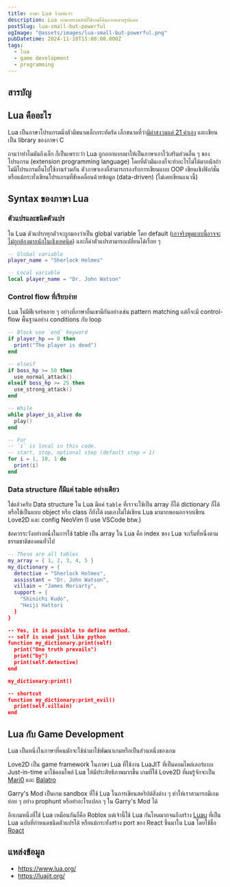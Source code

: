 ```yaml
---
title: ภาษา Lua จิ๋วแต่แจ๋ว
description: Lua ภาษาทรงพลังที่ใช้งานได้หลากหลายรูปแบบ
postSlug: lua-small-but-powerful
ogImage: "@assets/images/lua-small-but-powerful.png"
pubDatetime: 2024-11-10T15:00:00.000Z
tags:
  - lua
  - game development
  - programming
---
```


## สารบัญ

## Lua คืออะไร

Lua เป็นภาษาโปรแกรมมิ่งตัวมีขนาดเล็กกระทัดรัด เล็กขนาดที่ว่า[มีคำสงวนแค่ 21 คำเอง](https://www.lua.org/manual/5.1/manual.html#2.1) และเขียนเป็น library ของภาษา C

ถามว่าทำไมมันถึงเล็ก ก็เป็นเพราะว่า Lua ถูกออกแบบมาให้เป็นภาษาเอาไว้เสริมส่วนอื่น ๆ ของโปรแกรม (extension programming language) โดยที่ตัวมันเองก็จะทำอะไรไม่ได้มากนักถ้าไม่มีโปรแกรมอื่นไปใช้งานร่วมกัน ตัวภาษาเองก็สามารถรองรับการเขียนแบบ OOP เขียนเชิงฟังก์ชั่น หรือแม้กระทั่งเขียนโปรแกรมที่ขับเคลื่อนด้วยข้อมูล (data-driven) (ไม่เคยเขียนแนวนี้)

## Syntax ของภาษา Lua

### ตัวแปรและชนิดตัวแปร

ใน Lua ตัวแปรกทุกตัวจะถูกมองว่าเป็น global variable โดย default ([เอาจริงพูดแบบนี้อาจจะไม่ถูกต้องมากนักในเชิงเทคนิค](https://www.reddit.com/r/lua/comments/12zog2n/comment/jht4a9t/?utm_source=share&utm_medium=web3x&utm_name=web3xcss&utm_term=1&utm_content=share_button)) และก็ค่าตัวแปรสามารถเปลี่ยนได้เรื่อย ๆ

```lua
-- Global variable
player_name = "Sherlock Holmes"

-- Local variable
local player_name = "Dr. John Watson"
```

### Control flow ที่เรียบง่าย

Lua ไม่มีฟีเจอร์หลาย ๆ อย่างที่ภาษาอื่นเขามีกันอย่างเช่น pattern matching แต่ก็จะมี control-flow พื้นฐานอย่าง conditions กับ loop

```lua
-- Block use `end` keyword
if player_hp == 0 then
  print("The player is dead")
end

-- elseif
if boss_hp >= 50 then
  use_normal_attack()
elseif boss_hp >= 25 then
  use_strong_attack()
end

-- While
while player_is_alive do
  play()
end

-- For
-- `i` is local in this code.
-- start, stop, optional step (default step = 1)
for i = 1, 10, 1 do
  print(i)
end
```

### Data structure ก็มีแค่ table อย่างเดียว

ใช่แล้วครับ Data structure ใน Lua มีแค่ `table` ที่เราจะใช้เป็น array ก็ได้ dictionary ก็ได้
หรือใช้เป็นแบบ object หรือ class ก็ยังได้ ผมเองไม่ได้เขียน Lua มามากพอนอกจากเขียน Love2D และ config NeoVim (I use VSCode btw.)

ข้อควรระวังอย่างหนึ่งในการใช้ table เป็น array ใน Lua คือ index ของ Lua จะเริ่มที่หนึ่งตามธรรมชาติของคนทั่วไป

```lua
-- These are all tables
my_array = { 1, 2, 3, 4, 5 }
my_dictionary = {
  detective = "Sherlock Holmes",
  assisstant = "Dr. John Watson",
  villain = "James Moriarty",
  support = {
    "Shinichi Kudo",
    "Heiji Hattori
  }
}

-- Yes, it is possible to define method.
-- self is used just like python
function my_dictionary.print(self)
  print("One truth prevails")
  print("by")
  print(self.detective)
end

my_dictionary:print()

-- shortcut
function my_dictionary:print_evil()
  print(self.villain)
end
```

## Lua กับ Game Development

Lua เป็นหนึ่งในภาษาที่คนมักจะใช้นำมาใช้พัฒนาเกมหรือเป็นส่วนหนึ่งของเกม

Love2D เป็น game framework ในภาษา Lua ที่ใช้งาน LuaJIT ที่เป็นคอมไพล์เลอร์แบบ Just-in-time มาใช้คอมไพล์ Lua ให้มีประสิทธิภาพมากขึ้น เกมที่ใช้ Love2D ที่ผมรู้จักจะเป็น [Mari0](https://stabyourself.net/mari0/) และ [Balatro](https://store.steampowered.com/app/2379780/Balatro/)

Garry's Mod เป็นเกม sandbox ที่ใช้ Lua ในการเขียนสคริปต์สิ่งต่าง ๆ ทำให้เราสามารถมีเกมย่อย ๆ อย่าง prophunt หรือทำอะไรแปลก ๆ ใน Garry's Mod ได้

อีกเกมหนึ่งที่ใช้ Lua เหมือนกันก็คือ Roblox แต่เจ้านี้ใช้ Lua กันโหดมากจนถึงสร้าง [Luau](https://luau.org/) ที่เป็น Lua ฉบับที่กำหนดชนิดตัวแปรได้ หรือแม้กระทั่งสร้าง port ของ React ขึ้นมาใน Lua โดยใช้ชื่อ [Roact](https://roblox.github.io/roact/)

## แหล่งข้อมูล

- https://www.lua.org/
- https://luajit.org/
